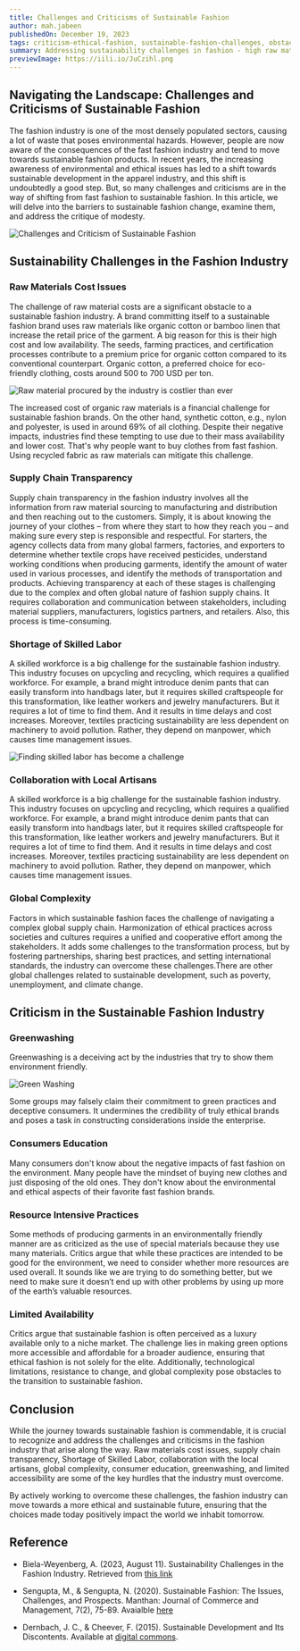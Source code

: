 ```yaml
---
title: Challenges and Criticisms of Sustainable Fashion
author: mah.jabeen
publishedOn: December 19, 2023
tags: criticism-ethical-fashion, sustainable-fashion-challenges, obstacles-for-sustainability
summary: Addressing sustainability challenges in fashion - high raw material costs, opaque supply chains, skilled labor shortages, global complexities, and consumer education gaps.
previewImage: https://iili.io/JuCzihl.png
---
```


## Navigating the Landscape: Challenges and Criticisms of Sustainable Fashion

The fashion industry is one of the most densely populated sectors, causing a lot of waste that poses environmental hazards. However, people are now aware of the consequences of the fast fashion industry and tend to move towards sustainable fashion products. In recent years, the increasing awareness of environmental and ethical issues has led to a shift towards sustainable development in the apparel industry, and this shift is undoubtedly a good step. But, so many challenges and criticisms are in the way of shifting from fast fashion to sustainable fashion. In this article, we will delve into the barriers to sustainable fashion change, examine them, and address the critique of modesty.

![Challenges and Criticism of Sustainable Fashion](https://iili.io/JuCzihl.png)

## Sustainability Challenges in the Fashion Industry

### Raw Materials Cost Issues

The challenge of raw material costs are a significant obstacle to a sustainable fashion industry. A brand committing itself to a sustainable fashion brand uses raw materials like organic cotton or bamboo linen that increase the retail price of the garment. A big reason for this is their high cost and low availability. The seeds, farming practices, and certification processes contribute to a premium price for organic cotton compared to its conventional counterpart. Organic cotton, a preferred choice for eco-friendly clothing, costs around 500 to 700 USD per ton.

![Raw material procured by the industry is costlier than ever](https://iili.io/Juu7LG9.jpg)

The increased cost of organic raw materials is a financial challenge for sustainable fashion brands. On the other hand, synthetic cotton, e.g., nylon and polyester, is used in around 69% of all clothing. Despite their negative impacts, industries find these tempting to use due to their mass availability and lower cost. That&#39;s why people want to buy clothes from fast fashion. Using recycled fabric as raw materials can mitigate this challenge.

### Supply Chain Transparency

Supply chain transparency in the fashion industry involves all the information from raw material sourcing to manufacturing and distribution and then reaching out to the customers. Simply, it is about knowing the journey of your clothes – from where they start to how they reach you – and making sure every step is responsible and respectful. For starters, the agency collects data from many global farmers, factories, and exporters to determine whether textile crops have received pesticides, understand working conditions when producing garments, identify the amount of water used in various processes, and identify the methods of transportation and products. Achieving transparency at each of these stages is challenging due to the complex and often global nature of fashion supply chains. It requires collaboration and communication between stakeholders, including material suppliers, manufacturers, logistics partners, and retailers. Also, this process is time-consuming.

### Shortage of Skilled Labor

A skilled workforce is a big challenge for the sustainable fashion industry. This industry focuses on upcycling and recycling, which requires a qualified workforce. For example, a brand might introduce denim pants that can easily transform into handbags later, but it requires skilled craftspeople for this transformation, like leather workers and jewelry manufacturers. But it requires a lot of time to find them. And it results in time delays and cost increases. Moreover, textiles practicing sustainability are less dependent on machinery to avoid pollution. Rather, they depend on manpower, which causes time management issues.

![Finding skilled labor has become a challenge](https://iili.io/JuuYXcu.jpg)

### Collaboration with Local Artisans

A skilled workforce is a big challenge for the sustainable fashion industry. This industry focuses on upcycling and recycling, which requires a qualified workforce. For example, a brand might introduce denim pants that can easily transform into handbags later, but it requires skilled craftspeople for this transformation, like leather workers and jewelry manufacturers. But it requires a lot of time to find them. And it results in time delays and cost increases. Moreover, textiles practicing sustainability are less dependent on machinery to avoid pollution. Rather, they depend on manpower, which causes time management issues.

### Global Complexity

Factors in which sustainable fashion faces the challenge of navigating a complex global supply chain. Harmonization of ethical practices across societies and cultures requires a unified and cooperative effort among the stakeholders. It adds some challenges to the transformation process, but by fostering partnerships, sharing best practices, and setting international standards, the industry can overcome these challenges.There are other global challenges related to sustainable development, such as poverty, unemployment, and climate change.

## Criticism in the Sustainable Fashion Industry

### Greenwashing

Greenwashing is a deceiving act by the industries that try to show them environment friendly.

![Green Washing](https://iili.io/JuA3QsV.png)

Some groups may falsely claim their commitment to green practices and deceptive consumers. It undermines the credibility of truly ethical brands and poses a task in constructing considerations inside the enterprise.

### Consumers Education

Many consumers don&#39;t know about the negative impacts of fast fashion on the environment. Many people have the mindset of buying new clothes and just disposing of the old ones. They don't know about the environmental and ethical aspects of their favorite fast fashion brands.

### Resource Intensive Practices

Some methods of producing garments in an environmentally friendly manner are as criticized as the use of special materials because they use many materials. Critics argue that while these practices are intended to be good for the environment, we need to consider whether more resources are used overall. It sounds like we are trying to do something better, but we need to make sure it doesn’t end up with other problems by using up more of the earth’s valuable resources.

### Limited Availability

Critics argue that sustainable fashion is often perceived as a luxury available only to a niche market. The challenge lies in making green options more accessible and affordable for a broader audience, ensuring that ethical fashion is not solely for the elite. Additionally, technological limitations, resistance to change, and global complexity pose obstacles to the transition to sustainable fashion.

## Conclusion

While the journey towards sustainable fashion is commendable, it is crucial to recognize and address the challenges and criticisms in the fashion industry that arise along the way. Raw materials cost issues, supply chain transparency, Shortage of Skilled Labor, collaboration with the local artisans, global complexity, consumer education, greenwashing, and limited accessibility are some of the key hurdles that the industry must overcome.

By actively working to overcome these challenges, the fashion industry can move towards a more ethical and sustainable future, ensuring that the choices made today positively impact the world we inhabit tomorrow.

## Reference

-   Biela-Weyenberg, A. (2023, August 11). Sustainability Challenges in the Fashion Industry. Retrieved from [this link](https://www.oracle.com/retail/fashion/sustainability-challenges-fashion/#:~:text=Sustainability%20challenges%20in%20fashion%20include,inventory%2C%20and%20poor%20working%20conditions)

-   Sengupta, M., &amp; Sengupta, N. (2020). Sustainable Fashion: The Issues, Challenges, and Prospects. Manthan: Journal of Commerce and Management, 7(2), 75-89. Avaialble [here](https://journals.indexcopernicus.com/api/file/viewByFileId/1348638.pdf)

-   Dernbach, J. C., &amp; Cheever, F. (2015). Sustainable Development and Its Discontents. Available at [digital commons](https://digitalcommons.du.edu/cgi/viewcontent.cgi?article=1021&context=law_facpub#:~:text=As%20sustainable%20development%20%28or%20sustainability,to%20address%20the%20world's%20problems).
